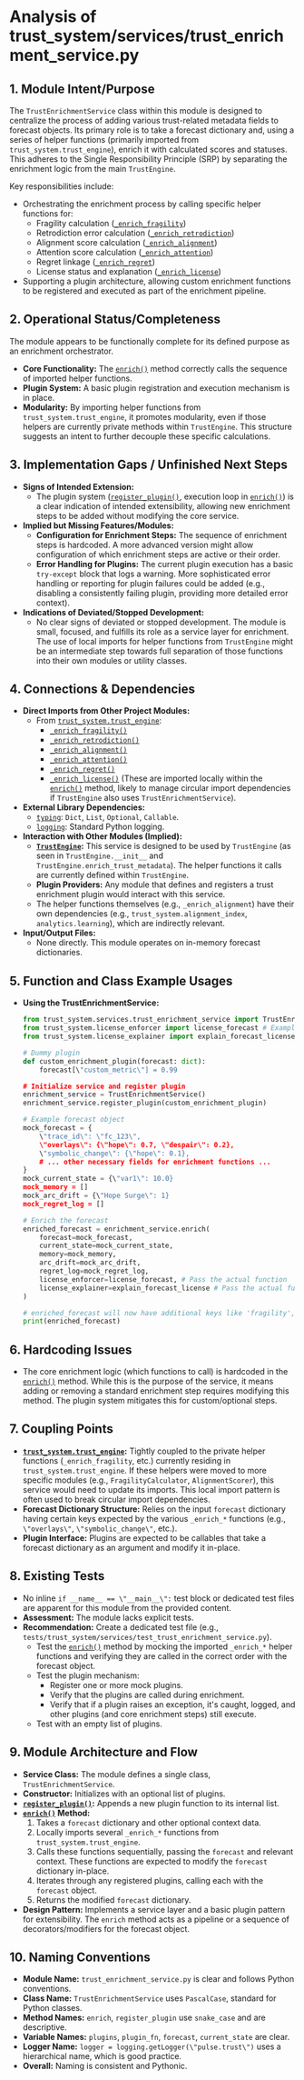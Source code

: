 # Analysis of trust_system/services/trust_enrichment_service.py

## 1. Module Intent/Purpose

The `TrustEnrichmentService` class within this module is designed to centralize the process of adding various trust-related metadata fields to forecast objects. Its primary role is to take a forecast dictionary and, using a series of helper functions (primarily imported from `trust_system.trust_engine`), enrich it with calculated scores and statuses. This adheres to the Single Responsibility Principle (SRP) by separating the enrichment logic from the main `TrustEngine`.

Key responsibilities include:
-   Orchestrating the enrichment process by calling specific helper functions for:
    -   Fragility calculation ([`_enrich_fragility`](trust_system/trust_engine.py:770))
    -   Retrodiction error calculation ([`_enrich_retrodiction`](trust_system/trust_engine.py:778))
    -   Alignment score calculation ([`_enrich_alignment`](trust_system/trust_engine.py:794))
    -   Attention score calculation ([`_enrich_attention`](trust_system/trust_engine.py:804))
    -   Regret linkage ([`_enrich_regret`](trust_system/trust_engine.py:808))
    -   License status and explanation ([`_enrich_license`](trust_system/trust_engine.py:812))
-   Supporting a plugin architecture, allowing custom enrichment functions to be registered and executed as part of the enrichment pipeline.

## 2. Operational Status/Completeness

The module appears to be functionally complete for its defined purpose as an enrichment orchestrator.
-   **Core Functionality:** The [`enrich()`](trust_system/services/trust_enrichment_service.py:17) method correctly calls the sequence of imported helper functions.
-   **Plugin System:** A basic plugin registration and execution mechanism is in place.
-   **Modularity:** By importing helper functions from `trust_system.trust_engine`, it promotes modularity, even if those helpers are currently private methods within `TrustEngine`. This structure suggests an intent to further decouple these specific calculations.

## 3. Implementation Gaps / Unfinished Next Steps

-   **Signs of Intended Extension:**
    -   The plugin system ([`register_plugin()`](trust_system/services/trust_enrichment_service.py:14), execution loop in [`enrich()`](trust_system/services/trust_enrichment_service.py:17)) is a clear indication of intended extensibility, allowing new enrichment steps to be added without modifying the core service.
-   **Implied but Missing Features/Modules:**
    -   **Configuration for Enrichment Steps:** The sequence of enrichment steps is hardcoded. A more advanced version might allow configuration of which enrichment steps are active or their order.
    -   **Error Handling for Plugins:** The current plugin execution has a basic `try-except` block that logs a warning. More sophisticated error handling or reporting for plugin failures could be added (e.g., disabling a consistently failing plugin, providing more detailed error context).
-   **Indications of Deviated/Stopped Development:**
    -   No clear signs of deviated or stopped development. The module is small, focused, and fulfills its role as a service layer for enrichment. The use of local imports for helper functions from `TrustEngine` might be an intermediate step towards full separation of those functions into their own modules or utility classes.

## 4. Connections & Dependencies

-   **Direct Imports from Other Project Modules:**
    -   From [`trust_system.trust_engine`](trust_system/trust_engine.py:21):
        -   [`_enrich_fragility()`](trust_system/trust_engine.py:770)
        -   [`_enrich_retrodiction()`](trust_system/trust_engine.py:778)
        -   [`_enrich_alignment()`](trust_system/trust_engine.py:794)
        -   [`_enrich_attention()`](trust_system/trust_engine.py:804)
        -   [`_enrich_regret()`](trust_system/trust_engine.py:808)
        -   [`_enrich_license()`](trust_system/trust_engine.py:812)
        (These are imported locally within the [`enrich()`](trust_system/services/trust_enrichment_service.py:17) method, likely to manage circular import dependencies if `TrustEngine` also uses `TrustEnrichmentService`).
-   **External Library Dependencies:**
    -   [`typing`](https://docs.python.org/3/library/typing.html): `Dict`, `List`, `Optional`, `Callable`.
    -   [`logging`](https://docs.python.org/3/library/logging.html): Standard Python logging.
-   **Interaction with Other Modules (Implied):**
    -   **[`TrustEngine`](trust_system/trust_engine.py:1):** This service is designed to be used by `TrustEngine` (as seen in `TrustEngine.__init__` and `TrustEngine.enrich_trust_metadata`). The helper functions it calls are currently defined within `TrustEngine`.
    -   **Plugin Providers:** Any module that defines and registers a trust enrichment plugin would interact with this service.
    -   The helper functions themselves (e.g., `_enrich_alignment`) have their own dependencies (e.g., `trust_system.alignment_index`, `analytics.learning`), which are indirectly relevant.
-   **Input/Output Files:**
    -   None directly. This module operates on in-memory forecast dictionaries.

## 5. Function and Class Example Usages

-   **Using the TrustEnrichmentService:**
    ```python
    from trust_system.services.trust_enrichment_service import TrustEnrichmentService
    from trust_system.license_enforcer import license_forecast # Example dependency for _enrich_license
    from trust_system.license_explainer import explain_forecast_license # Example dependency

    # Dummy plugin
    def custom_enrichment_plugin(forecast: dict):
        forecast[\"custom_metric\"] = 0.99

    # Initialize service and register plugin
    enrichment_service = TrustEnrichmentService()
    enrichment_service.register_plugin(custom_enrichment_plugin)

    # Example forecast object
    mock_forecast = {
        \"trace_id\": \"fc_123\",
        \"overlays\": {\"hope\": 0.7, \"despair\": 0.2},
        \"symbolic_change\": {\"hope\": 0.1},
        # ... other necessary fields for enrichment functions ...
    }
    mock_current_state = {\"var1\": 10.0}
    mock_memory = []
    mock_arc_drift = {\"Hope Surge\": 1}
    mock_regret_log = []

    # Enrich the forecast
    enriched_forecast = enrichment_service.enrich(
        forecast=mock_forecast,
        current_state=mock_current_state,
        memory=mock_memory,
        arc_drift=mock_arc_drift,
        regret_log=mock_regret_log,
        license_enforcer=license_forecast, # Pass the actual function
        license_explainer=explain_forecast_license # Pass the actual function
    )

    # enriched_forecast will now have additional keys like 'fragility', 'alignment_score', 'license_status', 'custom_metric', etc.
    print(enriched_forecast)
    ```

## 6. Hardcoding Issues

-   The core enrichment logic (which functions to call) is hardcoded in the [`enrich()`](trust_system/services/trust_enrichment_service.py:17) method. While this is the purpose of the service, it means adding or removing a standard enrichment step requires modifying this method. The plugin system mitigates this for custom/optional steps.

## 7. Coupling Points

-   **[`trust_system.trust_engine`](trust_system/trust_engine.py:1):** Tightly coupled to the private helper functions (`_enrich_fragility`, etc.) currently residing in `trust_system.trust_engine`. If these helpers were moved to more specific modules (e.g., `FragilityCalculator`, `AlignmentScorer`), this service would need to update its imports. This local import pattern is often used to break circular import dependencies.
-   **Forecast Dictionary Structure:** Relies on the input `forecast` dictionary having certain keys expected by the various `_enrich_*` functions (e.g., `\"overlays\"`, `\"symbolic_change\"`, etc.).
-   **Plugin Interface:** Plugins are expected to be callables that take a forecast dictionary as an argument and modify it in-place.

## 8. Existing Tests

-   No inline `if __name__ == \"__main__\":` test block or dedicated test files are apparent for this module from the provided content.
-   **Assessment:** The module lacks explicit tests.
-   **Recommendation:** Create a dedicated test file (e.g., `tests/trust_system/services/test_trust_enrichment_service.py`).
    -   Test the [`enrich()`](trust_system/services/trust_enrichment_service.py:17) method by mocking the imported `_enrich_*` helper functions and verifying they are called in the correct order with the forecast object.
    -   Test the plugin mechanism:
        -   Register one or more mock plugins.
        -   Verify that the plugins are called during enrichment.
        -   Verify that if a plugin raises an exception, it's caught, logged, and other plugins (and core enrichment steps) still execute.
    -   Test with an empty list of plugins.

## 9. Module Architecture and Flow

-   **Service Class:** The module defines a single class, `TrustEnrichmentService`.
-   **Constructor:** Initializes with an optional list of plugins.
-   **[`register_plugin()`](trust_system/services/trust_enrichment_service.py:14):** Appends a new plugin function to its internal list.
-   **[`enrich()`](trust_system/services/trust_enrichment_service.py:17) Method:**
    1.  Takes a `forecast` dictionary and other optional context data.
    2.  Locally imports several `_enrich_*` functions from `trust_system.trust_engine`.
    3.  Calls these functions sequentially, passing the `forecast` and relevant context. These functions are expected to modify the `forecast` dictionary in-place.
    4.  Iterates through any registered plugins, calling each with the `forecast` object.
    5.  Returns the modified `forecast` dictionary.
-   **Design Pattern:** Implements a service layer and a basic plugin pattern for extensibility. The `enrich` method acts as a pipeline or a sequence of decorators/modifiers for the forecast object.

## 10. Naming Conventions

-   **Module Name:** `trust_enrichment_service.py` is clear and follows Python conventions.
-   **Class Name:** `TrustEnrichmentService` uses `PascalCase`, standard for Python classes.
-   **Method Names:** `enrich`, `register_plugin` use `snake_case` and are descriptive.
-   **Variable Names:** `plugins`, `plugin_fn`, `forecast`, `current_state` are clear.
-   **Logger Name:** `logger = logging.getLogger(\"pulse.trust\")` uses a hierarchical name, which is good practice.
-   **Overall:** Naming is consistent and Pythonic.